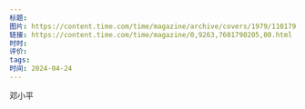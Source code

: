 ```yaml
---
标题: 
图片: https://content.time.com/time/magazine/archive/covers/1979/1101790205_400.jpg
链接: https://content.time.com/time/magazine/0,9263,7601790205,00.html
时时: 
评价: 
tags: 
时间: 2024-04-24
---
```

邓小平
